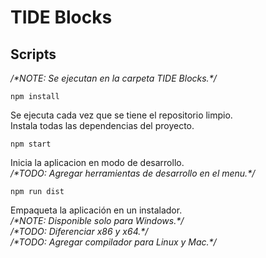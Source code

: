<h1>TIDE Blocks</h1>
<h2>Scripts</h2>
<p>
<em>/*NOTE: Se ejecutan en la carpeta TIDE Blocks.*/</em>
</p>
<code>npm install</code>
<p>
Se ejecuta cada vez que se tiene el repositorio limpio.<br/>
Instala todas las dependencias del proyecto.
</p>
<code>npm start</code>
<p>
Inicia la aplicacion en modo de desarrollo.<br/>
<em>/*TODO: Agregar herramientas de desarrollo en el menu.*/</em>
</p>
<code>npm run dist</code>
<p>
Empaqueta la aplicación en un instalador.<br/>
<em>/*NOTE: Disponible solo para Windows.*/</em><br/>
<em>/*TODO: Diferenciar x86 y x64.*/</em><br/>
<em>/*TODO: Agregar compilador para Linux y Mac.*/</em>
</p>
